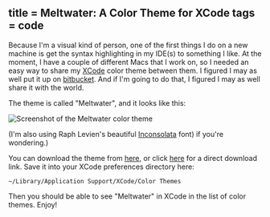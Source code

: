 title = Meltwater: A Color Theme for XCode
tags = code
---
Because I'm a visual kind of person, one of the first things I do on a new
machine is get the syntax highlighting in my IDE(s) to something I like. At
the moment, I have a couple of different Macs that I work on, so I needed an
easy way to share my [XCode](http://en.wikipedia.org/wiki/Xcode) color theme between them. I figured I may as
well put it up on [bitbucket](http://www.bitbucket.org). And if I'm going to do that, I figured I
may as well share it with the world.


The theme is called "Meltwater", and it looks like this:

![Screenshot of the Meltwater color theme](http://journal.stuffwithstuff.com/wp-content/uploads/2010/07/meltwater.gif "meltwater")


(I'm also using Raph Levien's beautiful [Inconsolata](http://www.levien.com/type/myfonts/inconsolata.html) font) if you're
wondering.)


You can download the theme from [here](http://bitbucket.org/munificent/support/src/tip/xcode/themes/), or click [here](http://bitbucket.org/munificent/support/raw/fcef2059a901/xcode/themes/Meltwater.xccolortheme) for a direct
download link. Save it into your XCode preferences directory here:


`~/Library/Application Support/XCode/Color Themes`

Then you should be able to see "Meltwater" in XCode in the list of color
themes. Enjoy!
